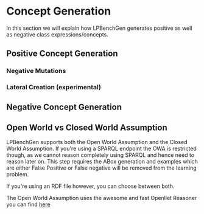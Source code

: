 # Concept Generation

In this section we will explain how LPBenchGen generates positive as well as negative class expressions/concepts.

## Positive Concept Generation

### Negative Mutations

### Lateral Creation (experimental)


## Negative Concept Generation


## Open World vs Closed World Assumption

LPBenchGen supports both the Open World Assumption and the Closed World Assumption. 
If you're using a SPARQL endpoint the OWA is restricted though, as we cannot reason completely using SPARQL and 
hence need to reason later on. This step requires the ABox generation and examples which are either False Positive or False negative will be removed from the learning problem. 

If you're using an RDF file however, you can choose between both.

The Open World Assumption uses the awesome and fast Openllet Reasoner you can find [here](https://github.com/Galigator/openllet)


